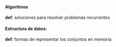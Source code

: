 #### Algoritmos

**def**: soluciones para resolver problemas recurrentes

#### Estructura de datos:

**def**: formas de representar los conjuntos en memoria
